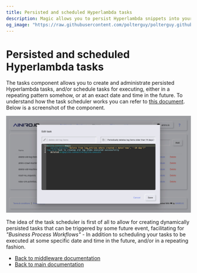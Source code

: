 ```yaml
---
title: Persisted and scheduled Hyperlambda tasks
description: Magic allows you to persist Hyperlambda snippets into your database, for then to schedule these snippets to execute whenever you want them to execute.
og_image: "https://raw.githubusercontent.com/polterguy/polterguy.github.io/master/images/og-tasks.jpg"
---
```


# Persisted and scheduled Hyperlambda tasks

The tasks component allows you to create and administrate persisted Hyperlambda tasks, and/or schedule
tasks for executing, either in a repeating pattern somehow, or at an exact date and time in the future.
To understand how the task scheduler works you can refer to [this document](/tutorials/task-scheduler/).
Below is a screenshot of the component.

![Hyperlambda task scheduler](https://raw.githubusercontent.com/polterguy/polterguy.github.io/master/images/scheduling-task.jpg)

The idea of the task scheduler is first of all to allow for creating dynamically persisted tasks that can be triggered
by some future event, facilitating for _"Business Process Workflows"_ - In addition to scheduling your
tasks to be executed at some specific date and time in the future, and/or in a repeating fashion.

* [Back to middleware documentation](/documentation/magic/)
* [Back to main documentation](/documentation/)
